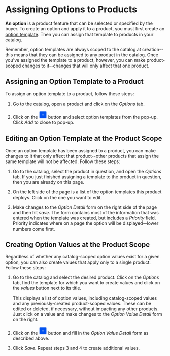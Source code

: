 # Assigning Options to Products [](id=assigning-options-to-products)

**An option** is a product feature that can be selected or specified by the
buyer. To create an option and apply it to a product, you must first create an
[option template](/web/liferay-emporio/documentation/-/knowledge_base/7-1/options).
Then you can assign that template to products in your catalog.

Remember, option templates are always scoped to the catalog at creation--this
means that they can be assigned to any product in the catalog. Once you've
assigned the template to a product, however, you can make product-scoped changes
to it--changes that will only affect that one product.

## Assigning an Option Template to a Product [](id=assigning-an-option-template-to-a-product)

To assign an option template to a product, follow these steps:

1.  Go to the catalog, open a product and click on the *Options* tab.

2.  Click on the ![Add](../../../images/icon-add.png) button and select option
    templates from the pop-up. Click *Add* to close to pop-up.

## Editing an Option Template at the Product Scope [](id=editing-an-option-template-at-the-product-scope)

Once an option template has been assigned to a product, you can make changes to
it that only affect that product--other products that assign the same template
will not be affected. Follow these steps:

1.  Go to the catalog, select the product in question, and open the *Options*
    tab. If you just finished assigning a template to the product in question,
    then you are already on this page.

2.  On the left side of the page is a list of the option templates this product
    deploys. Click on the one you want to edit.

3.  Make changes to the *Option Detail* form on the right side of the page and
    then hit *save*. The form contains most of the information that was entered
    when the template was created, but includes a *Priority* field. Priority
    indicates where on a page the option will be displayed--lower numbers come
    first.

## Creating Option Values at the Product Scope [](id=creating-option-values-at-the-product-scope)

Regardless of whether any catalog-scoped option values exist for a given option,
you can also create values that apply only to a single product. Follow these
steps:

1.  Go to the catalog and select the desired product. Click on the *Options*
    tab, find the template for which you want to create values and click on the
    *values* button next to its title.

    This displays a list of option values, including catalog-scoped values and
    any previously-created product-scoped values. These can be edited or
    deleted, if necessary, without impacting any other products. Just click on
    a value and make changes to the *Option Value Detail* form on the right.

3.  Click on the ![Add](../../../images/icon-add.png) button and fill in the
    *Option Value Detail* form as described above.

4.  Click *Save*. Repeat steps 3 and 4 to create additional values.

